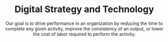 ---
layout: service
order: 4
title: "Digital Strategy and Technology"
subtitle: "Our goal is to drive performance in an organization by reducing the time to complete any given activity, improve the consistency of an output, or lower the cost of labor required to perform the activity."
intro: "SLKone’s digital strategy consulting helps businesses unlock the full potential of their technology investments. By streamlining IT infrastructure and implementing advanced automation like Robotic Process Automation (RPA), we enable your organization to scale efficiently. We categorize systems based on their support for activity completion: making activities easier to complete, serving as tools for completing activities, or performing activities autonomously. Our goal is to drive performance by reducing activity completion time, improving output consistency, and lowering labor costs."
approach: "We take a pragmatic approach to digital strategy and technology implementation. By aligning technology initiatives with business goals, we ensure that every digital investment contributes directly to your organization's success. Our team combines deep technical expertise with broad business acumen to deliver solutions that not only leverage cutting-edge technology but also drive tangible business outcomes."
blurb-intro: "Transform your operations with innovative digital solutions for enhanced efficiency."
why_choose:
  - point: "Strategic Alignment"
    icon: "fa-objects-align-left"
    description: "Ensuring technology initiatives are in line with business objectives."
  - point: "Advanced Expertise"
    icon: "fa-microchip"
    description: "Leveraging the latest technological advancements for your benefit."
  - point: "Customized Solutions"
    icon: "fa-diagram-project"
    description: "Tailored digital strategies to fit your unique business needs."
  - point: "Proven Track Record"
    icon: "fa-check-circle"
    description: "Successful digital transformations across various industries."
  - point: "Continuous Support"
    icon: "fa-chart-bar"
    description: "Ongoing assistance to maintain and enhance digital initiatives."
  - point: "Data-Driven Approach"
    icon: "fa-chart-candlestick"
    description: "Utilizing analytics to inform and optimize digital strategies."
cta_title: "Ready to drive your digital transformation?"
cta: "Contact SLKone today to discover how our Digital Strategy and Technology services can elevate your business operations and performance."
icon: "fa-computer"
color: "plum"
image: "/assets/images/backgrounds/digital-strategy.webp"
permalink: /services/digital-strategy-and-technology
---
